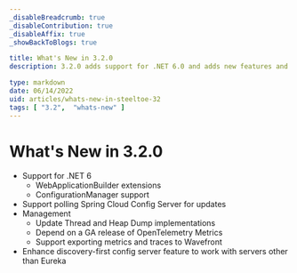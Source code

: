 ```yaml
---
_disableBreadcrumb: true
_disableContribution: true
_disableAffix: true
_showBackToBlogs: true

title: What's New in 3.2.0
description: 3.2.0 adds support for .NET 6.0 and adds new features and enhancements

type: markdown
date: 06/14/2022
uid: articles/whats-new-in-steeltoe-32
tags: [ "3.2",  "whats-new" ]
---
```


# What's New in 3.2.0

* Support for .NET 6
  * WebApplicationBuilder extensions
  * ConfigurationManager support
* Support polling Spring Cloud Config Server for updates
* Management
  * Update Thread and Heap Dump implementations
  * Depend on a GA release of OpenTelemetry Metrics
  * Support exporting metrics and traces to Wavefront
* Enhance discovery-first config server feature to work with servers other than Eureka
